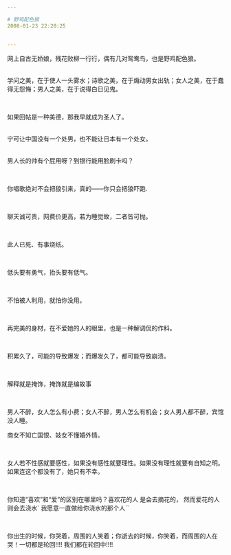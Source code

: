 ```yaml
---

# 野鸡配色狼
2008-01-23 22:20:25


---
```



<p>网上自古无娇娘，残花败柳一行行，偶有几对鸳鸯鸟，也是野鸡配色狼。</p>
<p><br />
学问之美，在于使人一头雾水；诗歌之美，在于煽动男女出轨；女人之美，在于蠢得无怨悔；男人之美，在于说得白日见鬼。</p>
<p><br />
</p>
<p>如果回帖是一种美德，那我早就成为圣人了。</p>
<p><br />
宁可让中国没有一个处男，也不能让日本有一个处女。</p>
<p><br />
男人长的帅有个屁用呀？到银行能用脸刷卡吗？</p>
<p><br />
</p>
<p>你唱歌绝对不会把狼引来，真的——你只会把狼吓跑.</p>
<p><br />
</p>
<p>聊天诚可贵，网费价更高，若为睡觉故，二者皆可抛。</p>
<p><br />
</p>
<p>此人已死、有事烧纸。</p>
<p><br />
</p>
<p>低头要有勇气，抬头要有低气。</p>
<p><br />
</p>
<p>不怕被人利用，就怕你没用。</p>
<p><br />
</p>
<p>再完美的身材，在不爱她的人的眼里，也是一种解调侃的作料。</p>
<p><br />
</p>
<p>积累久了，可能的导致爆发；而爆发久了，都可能导致崩溃。</p>
<p><br />
</p>
<p>解释就是掩饰，掩饰就是编故事</p>
<p><br />
</p>
<p>男人不醉，女人怎么有小费；女人不醉，男人怎么有机会；女人男人都不醉，宾馆没人睡。</p>
<p>商女不知亡国恨、妓女不懂婚外情。</p>
<p><br />
</p>
<p>女人若不性感就要感性，如果没有感性就要理性。如果没有理性就要有自知之明。如果连这个都没有了，她只有不幸。 </p>
<p><br />
</p>
<p>你知道“喜欢”和“爱”的区别在哪里吗？喜欢花的人 是会去摘花的， 然而爱花的人 则会去浇水` 我愿意一直做给你浇水的那个人``</p>
<p><br />
</p>
<p>你出生的时候，你哭着，周围的人笑着；你逝去的时候，你笑着，而周围的人在哭！一切都是轮回!!!! 我们都在轮回中!!!!</p>
